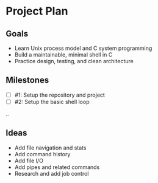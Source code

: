 # Project Plan

## Goals

- Learn Unix process model and C system programming
- Build a maintainable, minimal shell in C
- Practice design, testing, and clean architecture

## Milestones

- [ ] #1: Setup the repository and project
- [ ] #2: Setup the basic shell loop

..

## Ideas

- Add file navigation and stats
- Add command history
- Add file I/O
- Add pipes and related commands
- Research and add job control
